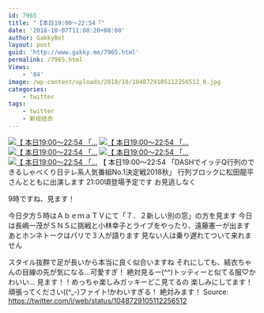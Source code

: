 ```yaml
---
id: 7965
title: "【本日19:00～22:54「"
date: '2018-10-07T11:00:20+08:00'
author: GakkyBot
layout: post
guid: 'http://www.gakky.me/7965.html'
permalink: /7965.html
Views:
    - '84'
image: /wp-content/uploads/2018/10/1048729105112256512_0.jpg
categories:
    - twitter
tags:
    - twitter
    - 新垣结衣
---
```


[![【
本日19:00～22:54
「...](http://www.yui-aragaki.org/wp-content/uploads/2018/10/1048729105112256512_0.jpg)](http://www.yui-aragaki.org/wp-content/uploads/2018/10/1048729105112256512_0.jpg)
[![【
本日19:00～22:54
「...](http://www.yui-aragaki.org/wp-content/uploads/2018/10/1048729105112256512_1.jpg)](http://www.yui-aragaki.org/wp-content/uploads/2018/10/1048729105112256512_1.jpg)
[![【
本日19:00～22:54
「...](http://www.yui-aragaki.org/wp-content/uploads/2018/10/1048729105112256512_2.jpg)](http://www.yui-aragaki.org/wp-content/uploads/2018/10/1048729105112256512_2.jpg)
[![【
本日19:00～22:54
「...](http://www.yui-aragaki.org/wp-content/uploads/2018/10/1048729105112256512_3.jpg)](http://www.yui-aragaki.org/wp-content/uploads/2018/10/1048729105112256512_3.jpg)
[![【
本日19:00～22:54
「...](http://www.yui-aragaki.org/wp-content/uploads/2018/10/1048729105112256512_4.jpg)](http://www.yui-aragaki.org/wp-content/uploads/2018/10/1048729105112256512_4.jpg)
【
本日19:00～22:54
「DASHでイッテQ行列のできるしゃべくり日テレ系人気番組No.1決定戦2018秋」
行列ブロックに松田龍平さんとともに出演します
21:00頃登場予定です
お見逃しなく

9時ですね、見ます！

今日夕方５時はＡｂｅｍａＴＶにて「７．２新しい別の窓」の方を見ます
今日は長嶋一茂がＳＮＳに挑戦と小林幸子とライブをやったり、遠藤憲一が出ます あとホンネトークはパリで３人が語ります
見ない人は乗り遅れてついて来れません

スタイル抜群で足が長いから本当に良く似合いますね
それにしても、結衣ちゃんの目線の先が気になる…可愛すぎ！
絶対見るー(^^)トッティーと似てる服♡かわいい…
見ます！！めっちゃ楽しみガッキーどこ見てるの
楽しみにしてます！頑張ってください((^\_-)ファイト!かわいすぎる！
絶対みます！
Source: <https://twitter.com/i/web/status/1048729105112256512>
